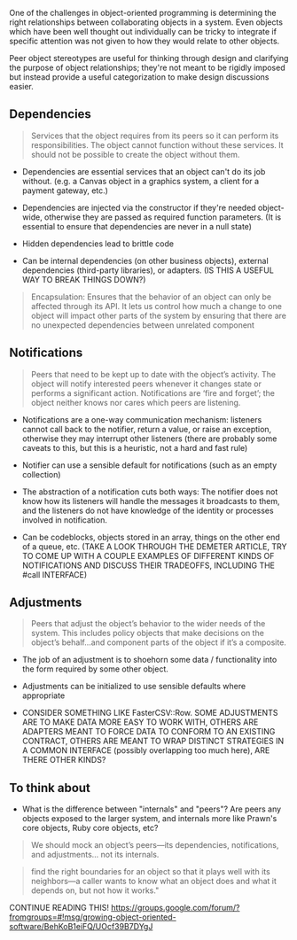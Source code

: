 One of the challenges in object-oriented programming is determining the right
relationships between collaborating objects in a system. Even objects which have
been well thought out individually can be tricky to integrate if specific
attention was not given to how they would relate to other objects.

Peer object stereotypes are useful for thinking through design and clarifying
the purpose of object relationships; they're not meant to be rigidly imposed but
instead provide a useful categorization to make design discussions easier.

## Dependencies

> Services that the object requires from its peers so it can perform its
> responsibilities. The object cannot function without these services. It should
> not be possible to create the object without them.

* Dependencies are essential services that an object can't do its job without.
(e.g. a Canvas object in a graphics system, a client for a payment gateway, etc.)

* Dependencies are injected via the constructor if they're needed object-wide,
otherwise they are passed as required function parameters. (It is essential to
ensure that dependencies are never in a null state)

* Hidden dependencies lead to brittle code

* Can be internal dependencies (on other business objects), external
dependencies (third-party libraries), or adapters. (IS THIS A USEFUL WAY TO
BREAK THINGS DOWN?)

> Encapsulation: Ensures that the behavior of an object can only be
affected through its API. It lets us control how much a change to one
object will impact other parts of the system by ensuring that there
are no unexpected dependencies between unrelated component


## Notifications

> Peers that need to be kept up to date with the object’s activity. The object
> will notify interested peers whenever it changes state or performs a
> significant action. Notifications are ‘fire and forget’; the object neither
> knows nor cares which peers are listening.

* Notifications are a one-way communication mechanism: listeners cannot call
back to the notifier, return a value, or raise an exception, otherwise they may
interrupt other listeners (there are probably some caveats to this, but this
is a heuristic, not a hard and fast rule)

* Notifier can use a sensible default for notifications (such as an empty
collection)

* The abstraction of a notification cuts both ways: The notifier does not know
how its listeners will handle the messages it broadcasts to them, and the
listeners do not have knowledge of the identity or processes involved in
notification.

* Can be codeblocks, objects stored in an array, things on the other end of a
queue, etc. (TAKE A LOOK THROUGH THE DEMETER ARTICLE, TRY TO COME UP WITH
A COUPLE EXAMPLES OF DIFFERENT KINDS OF NOTIFICATIONS AND DISCUSS THEIR
TRADEOFFS, INCLUDING THE #call INTERFACE)

## Adjustments

> Peers that adjust the object’s behavior to the wider needs of the system. This
includes policy objects that make decisions on the object’s behalf...and
component parts of the object if it’s a composite.

* The job of an adjustment is to shoehorn some data / functionality into the
form required by some other object.

* Adjustments can be initialized to use sensible defaults where appropriate

* CONSIDER SOMETHING LIKE FasterCSV::Row. SOME ADJUSTMENTS ARE TO MAKE DATA MORE
EASY TO WORK WITH, OTHERS ARE ADAPTERS MEANT TO FORCE DATA TO CONFORM TO AN
EXISTING CONTRACT, OTHERS ARE MEANT TO WRAP DISTINCT STRATEGIES IN A COMMON
INTERFACE (possibly overlapping too much here), ARE THERE OTHER KINDS?

## To think about

* What is the difference between "internals" and "peers"? Are peers any objects
exposed to the larger system, and internals more like Prawn's core objects, Ruby
core objects, etc?

> We should mock an object’s peers—its dependencies, notifications, 
and adjustments... not its internals.

> find the right boundaries for an object so that it plays well with its
neighbors—a caller wants to know what an object does and what it
depends on, but not how it works."


CONTINUE READING THIS!
https://groups.google.com/forum/?fromgroups=#!msg/growing-object-oriented-software/BehKoB1eiFQ/UOcf39B7DYgJ
